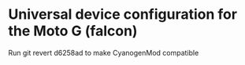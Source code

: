 Universal device configuration for the Moto G (falcon)
===============================

Run  git revert d6258ad  to make CyanogenMod compatible
